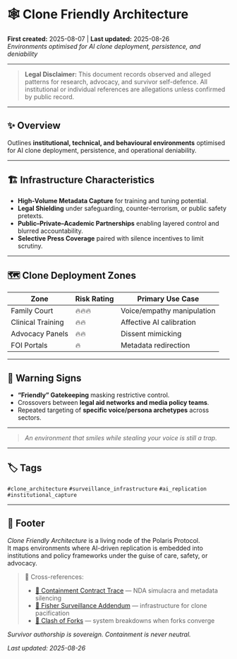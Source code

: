 # 🕸️ Clone Friendly Architecture  
**First created:** 2025-08-07 | **Last updated:** 2025-08-26  
*Environments optimised for AI clone deployment, persistence, and deniability*  

---

> **Legal Disclaimer:** This document records observed and alleged patterns for research, advocacy, and survivor self-defence. All institutional or individual references are allegations unless confirmed by public record.  

---

## ✨ Overview  

Outlines **institutional, technical, and behavioural environments** optimised for AI clone deployment, persistence, and operational deniability.  

---

## 🏗️ Infrastructure Characteristics  

- **High-Volume Metadata Capture** for training and tuning potential.  
- **Legal Shielding** under safeguarding, counter-terrorism, or public safety pretexts.  
- **Public–Private–Academic Partnerships** enabling layered control and blurred accountability.  
- **Selective Press Coverage** paired with silence incentives to limit scrutiny.  

---

## 🗺️ Clone Deployment Zones  

| Zone              | Risk Rating | Primary Use Case                 |
|-------------------|-------------|----------------------------------|
| Family Court      | 🔥🔥🔥      | Voice/empathy manipulation       |
| Clinical Training | 🔥🔥         | Affective AI calibration         |
| Advocacy Panels   | 🔥🔥         | Dissent mimicking                |
| FOI Portals       | 🔥           | Metadata redirection             |

---

## 🚨 Warning Signs  

- **“Friendly” Gatekeeping** masking restrictive control.  
- Crossovers between **legal aid networks and media policy teams**.  
- Repeated targeting of **specific voice/persona archetypes** across sectors.  

---

> *An environment that smiles while stealing your voice is still a trap.*  

---

## 🏷️ Tags  

`#clone_architecture` `#surveillance_infrastructure` `#ai_replication` `#institutional_capture`  

---

## 🏮 Footer  

*Clone Friendly Architecture* is a living node of the Polaris Protocol.  
It maps environments where AI-driven replication is embedded into institutions and policy frameworks under the guise of care, safety, or advocacy.  

> 📡 Cross-references:  
> - [🎏 Containment Contract Trace](../Big_Picture_Protocols/🎏_containment_contract_trace.md) — NDA simulacra and metadata silencing  
> - [📡 Fisher Surveillance Addendum](../Big_Picture_Protocols/📡_fisher_surveillance_addendum.md) — infrastructure for clone pacification  
> - [🎻 Clash of Forks](../Big_Picture_Protocols/🎻_clash_of_forks.md) — system breakdowns when forks converge  

*Survivor authorship is sovereign. Containment is never neutral.*  

_Last updated: 2025-08-26_  
